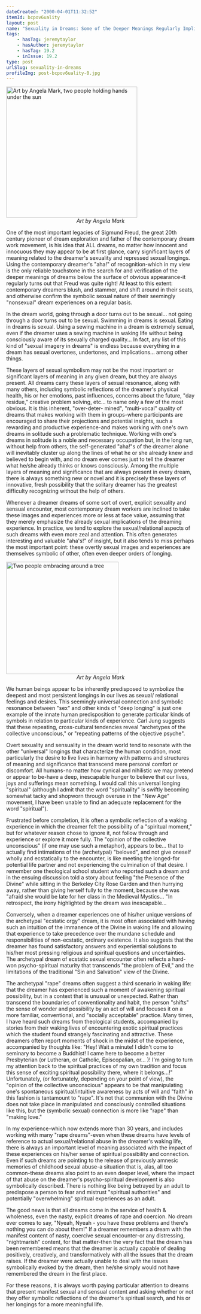 ```yaml
---
dateCreated: "2000-04-01T11:32:52"
itemId: bcpov6uality
layout: post
name: "Sexuality in Dreams: Some of the Deeper Meanings Regularly Implied through Overtly Sexual Imagery & Experience in Dreams"
tags:
    - hasTag: jeremytaylor
    - hasAuthor: jeremytaylor
    - hasTag: 19.2
    - inIssue: 19.2
type: post
urlSlug: sexuality-in-dreams
profileImg: post-bcpov6uality-0.jpg
---
```


<img src="../images/post-bcpov6uality-0.jpg" alt="Art by Angela Mark, two people holding hands under the sun" width="350" height="auto"/>
<!--nopreview--><div class="caption" style="text-align: center;"><i>Art by Angela Mark</i></div><!--/nopreview-->

One of the most important legacies of Sigmund Freud, the great 20th century pioneer of dream exploration and father of the contemporary dream work movement, is his idea that ALL dreams, no matter how innocent and innocuous they may appear to be at first glance, carry significant layers of meaning related to the dreamer's sexuality and repressed sexual longings. Using the contemporary dreamer's "aha!" of recognition-which in my view is the only reliable touchstone in the search for and verification of the deeper meanings of dreams below the surface of obvious appearance-it regularly turns out that Freud was quite right! At least to this extent: contemporary dreamers blush, and stammer, and shift around in their seats, and otherwise confirm the symbolic sexual nature of their seemingly "nonsexual" dream experiences on a regular basis.

In the dream world, going through a door turns out to be sexual... not going through a door turns out to be sexual. Swimming in dreams is sexual. Eating in dreams is sexual. Using a sewing machine in a dream is extremely sexual, even if the dreamer uses a sewing machine in waking life without being consciously aware of its sexually charged quality... In fact, any list of this kind of "sexual imagery in dreams" is endless because everything in a dream has sexual overtones, undertones, and implications... among other things.

These layers of sexual symbolism may not be the most important or significant layers of meaning in any given dream, but they are always present. All dreams carry these layers of sexual resonance, along with many others, including symbolic reflections of the dreamer's physical health, his or her emotions, past influences, concerns about the future, "day residue," creative problem solving, etc... to name only a few of the most obvious. It is this inherent, "over-deter- mined", "multi-vocal" quality of dreams that makes working with them in groups-where participants are encouraged to share their projections and potential insights, such a rewarding and productive experience-and makes working with one's own dreams in solitude such a problematic technique. Working with one's dreams in solitude is a noble and necessary occupation but, in the long run, without help from others, the self-generated "aha!"s of the dreamer alone will inevitably cluster up along the lines of what he or she already knew and believed to begin with, and no dream ever comes just to tell the dreamer what he/she already thinks or knows consciously. Among the multiple layers of meaning and significance that are always present in every dream, there is always something new or novel and it is precisely these layers of innovative, fresh possibility that the solitary dreamer has the greatest difficulty recognizing without the help of others.

Whenever a dreamer dreams of some sort of overt, explicit sexuality and sensual encounter, most contemporary dream workers are inclined to take these images and experiences more or less at face value, assuming that they merely emphasize the already sexual implications of the dreaming experience. In practice, we tend to explore the sexual/relational aspects of such dreams with even more zeal and attention. This often generates interesting and valuable "aha's!" of insight, but it also tends to miss perhaps the most important point: these overtly sexual images and experiences are themselves symbolic of other, often even deeper orders of longing.

<img src="../images/post-bcpov6uality-1.jpg" alt="Two people embracing around a tree" width="300" height="auto"/>
<div class="caption" style="text-align: center;"><i>Art by Angela Mark</i></div>

We human beings appear to be inherently predisposed to symbolize the deepest and most persistent longings in our lives as sexual/ relational feelings and desires. This seemingly universal connection and symbolic resonance between "sex" and other kinds of "deep longing" is just one example of the innate human predisposition to generate particular kinds of symbols in relation to particular kinds of experience. Carl Jung suggests that these repeating, cross-cultural tendencies reveal "archetypes of the collective unconscious," or "repeating patterns of the objective psyche".

Overt sexuality and sensuality in the dream world tend to resonate with the other "universal" longings that characterize the human condition, most particularly the desire to live lives in harmony with patterns and structures of meaning and significance that transcend mere personal comfort or discomfort. All humans-no matter how cynical and nihilistic we may pretend or appear to be-have a deep, inescapable hunger to believe that our lives, joys and sufferings mean something. I would call this universal longing "spiritual" (although I admit that the word "spirituality" is swiftly becoming somewhat tacky and shopworn through overuse in the "New Age" movement, I have been unable to find an adequate replacement for the word "spiritual").

Frustrated before completion, it is often a symbolic reflection of a waking experience in which the dreamer felt the possibility of a "spiritual moment," but for whatever reason chose to ignore it, not follow through and experience or explore it more fully. The "opinion of the collective unconscious" (if one may use such a metaphor), appears to be... that to actually find intimations of the (archetypal) "beloved", and not give oneself wholly and ecstatically to the encounter, is like meeting the longed-for potential life partner and not experiencing the culmination of that desire. I remember one theological school student who reported such a dream and in the ensuing discussion told a story about feeling "the Presence of the Divine" while sitting in the Berkeley City Rose Garden and then hurrying away, rather than giving herself fully to the moment, because she was "afraid she would be late for her class in the Medieval Mystics... "In retrospect, the irony highlighted by the dream was inescapable...

Conversely, when a dreamer experiences one of his/her unique versions of the archetypal "ecstatic orgy" dream, it is most often associated with having such an intuition of the immanence of the Divine in waking life and allowing that experience to take precedence over the mundane schedule and responsibilities of non-ecstatic, ordinary existence. It also suggests that the dreamer has found satisfactory answers and experiential solutions to his/her most pressing religious and spiritual questions and uncertainties. The archetypal dream of ecstatic sexual encounter often reflects a hard-won psycho-spiritual maturity that transcends "the problem of Evil," and the limitations of the traditional "Sin and Salvation" view of the Divine.

The archetypal "rape" dreams often suggest a third scenario in waking life: that the dreamer has experienced such a moment of awakening spiritual possibility, but in a context that is unusual or unexpected. Rather than transcend the boundaries of conventionality and habit, the person "shifts" the sense of wonder and possibility by an act of will and focuses it on a more familiar, conventional, and "socially acceptable" practice. Many times, I have heard such dreams from theological students, accompanied by stories from their waking lives of encountering exotic spiritual practices which the student found strangely fascinating and attractive. These dreamers often report moments of shock in the midst of the experience, accompanied by thoughts like: "Hey! Wait a minute! I didn't come to seminary to become a Buddhist! I came here to become a better Presbyterian (or Lutheran, or Catholic, Episcopalian, or... )! I'm going to turn my attention back to the spiritual practices of my own tradition and focus this sense of exciting spiritual possibility there, where it belongs...!" Unfortunately, (or fortunately, depending on your point of view), the "opinion of the collective unconscious" appears to be that manipulating one's spontaneous spiritual/intuitive awareness by acts of will and "faith" in this fashion is tantamount to "rape". It's not that communion with the Divine does not take place in manipulated and consciously controlled situations like this, but the (symbolic sexual) connection is more like "rape" than "making love."

In my experience-which now extends more than 30 years, and includes working with many "rape dreams"-even when these dreams have levels of reference to actual sexual/relational abuse in the dreamer's waking life, there is always an important level of meaning associated with the impact of these experiences on his/her sense of spiritual possibility and connection. Even if such dreams are pointing to the release of previously amnesic memories of childhood sexual abuse-a situation that is, alas, all too common-these dreams also point to an even deeper level, where the impact of that abuse on the dreamer's psycho-spiritual development is also symbolically described. There is nothing like being betrayed by an adult to predispose a person to fear and mistrust "spiritual authorities" and potentially "overwhelming" spiritual experiences as an adult.

The good news is that all dreams come in the service of health & wholeness, even the nasty, explicit dreams of rape and coercion. No dream ever comes to say, "Nyeah, Nyeah - you have these problems and there's nothing you can do about them!" If a dreamer remembers a dream with the manifest content of nasty, coercive sexual encounter-or any distressing, "nightmarish" content, for that matter-then the very fact that the dream has been remembered means that the dreamer is actually capable of dealing positively, creatively, and transformatively with all the issues that the dream raises. If the dreamer were actually unable to deal with the issues symbolically evoked by the dream, then he/she simply would not have remembered the dream in the first place.

For these reasons, it is always worth paying particular attention to dreams that present manifest sexual and sensual content and asking whether or not they offer symbolic reflections of the dreamer's spiritual search, and his or her longings for a more meaningful life.
